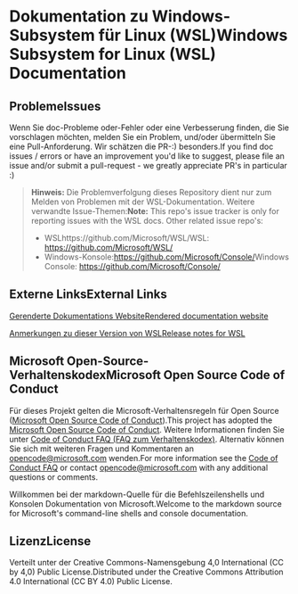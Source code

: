 # <a name="windows-subsystem-for-linux-wsl-documentation"></a><span data-ttu-id="69703-101">Dokumentation zu Windows-Subsystem für Linux (WSL)</span><span class="sxs-lookup"><span data-stu-id="69703-101">Windows Subsystem for Linux (WSL) Documentation</span></span>

## <a name="issues"></a><span data-ttu-id="69703-102">Probleme</span><span class="sxs-lookup"><span data-stu-id="69703-102">Issues</span></span>
<span data-ttu-id="69703-103">Wenn Sie doc-Probleme oder-Fehler oder eine Verbesserung finden, die Sie vorschlagen möchten, melden Sie ein Problem, und/oder übermitteln Sie eine Pull-Anforderung. Wir schätzen die PR-:) besonders.</span><span class="sxs-lookup"><span data-stu-id="69703-103">If you find doc issues / errors or have an improvement you'd like to suggest, please file an issue and/or submit a pull-request - we greatly appreciate PR's in particular :)</span></span>

> <span data-ttu-id="69703-104">**Hinweis:** Die Problemverfolgung dieses Repository dient nur zum Melden von Problemen mit der WSL-Dokumentation. Weitere verwandte Issue-Themen:</span><span class="sxs-lookup"><span data-stu-id="69703-104">**Note:** This repo's issue tracker is only for reporting issues with the WSL docs. Other related issue repo's:</span></span>
> * <span data-ttu-id="69703-105">WSLhttps://github.com/Microsoft/WSL/</span><span class="sxs-lookup"><span data-stu-id="69703-105">WSL: https://github.com/Microsoft/WSL/</span></span>
> * <span data-ttu-id="69703-106">Windows-Konsole:https://github.com/Microsoft/Console/</span><span class="sxs-lookup"><span data-stu-id="69703-106">Windows Console: https://github.com/Microsoft/Console/</span></span>

## <a name="external-links"></a><span data-ttu-id="69703-107">Externe Links</span><span class="sxs-lookup"><span data-stu-id="69703-107">External Links</span></span>

[<span data-ttu-id="69703-108">Gerenderte Dokumentations Website</span><span class="sxs-lookup"><span data-stu-id="69703-108">Rendered documentation website</span></span>](https://docs.microsoft.com/windows/wsl/) 

[<span data-ttu-id="69703-109">Anmerkungen zu dieser Version von WSL</span><span class="sxs-lookup"><span data-stu-id="69703-109">Release notes for WSL</span></span>](https://docs.microsoft.com/windows/wsl/release-notes)

## <a name="microsoft-open-source-code-of-conduct"></a><span data-ttu-id="69703-110">Microsoft Open-Source-Verhaltenskodex</span><span class="sxs-lookup"><span data-stu-id="69703-110">Microsoft Open Source Code of Conduct</span></span>

<span data-ttu-id="69703-111">Für dieses Projekt gelten die Microsoft-Verhaltensregeln für Open Source ([Microsoft Open Source Code of Conduct](https://opensource.microsoft.com/codeofconduct/)).</span><span class="sxs-lookup"><span data-stu-id="69703-111">This project has adopted the [Microsoft Open Source Code of Conduct](https://opensource.microsoft.com/codeofconduct/).</span></span>
<span data-ttu-id="69703-112">Weitere Informationen finden Sie unter [Code of Conduct FAQ (FAQ zum Verhaltenskodex)](https://opensource.microsoft.com/codeofconduct/faq/). Alternativ können Sie sich mit weiteren Fragen und Kommentaren an [opencode@microsoft.com](mailto:opencode@microsoft.com) wenden.</span><span class="sxs-lookup"><span data-stu-id="69703-112">For more information see the [Code of Conduct FAQ](https://opensource.microsoft.com/codeofconduct/faq/) or contact [opencode@microsoft.com](mailto:opencode@microsoft.com) with any additional questions or comments.</span></span>

<span data-ttu-id="69703-113">Willkommen bei der markdown-Quelle für die Befehlszeilenshells und Konsolen Dokumentation von Microsoft.</span><span class="sxs-lookup"><span data-stu-id="69703-113">Welcome to the markdown source for Microsoft's command-line shells and console documentation.</span></span>

## <a name="license"></a><span data-ttu-id="69703-114">Lizenz</span><span class="sxs-lookup"><span data-stu-id="69703-114">License</span></span>
<span data-ttu-id="69703-115">Verteilt unter der Creative Commons-Namensgebung 4,0 International (CC by 4,0) Public License.</span><span class="sxs-lookup"><span data-stu-id="69703-115">Distributed under the Creative Commons Attribution 4.0 International (CC BY 4.0) Public License.</span></span>
